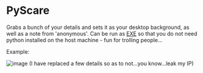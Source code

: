 # PyScare
Grabs a bunch of your details and sets it as your desktop background, as well as a note from 'anonymous'. Can be run as [EXE](https://github.com/MightySpaceman/PyScare/releases/latest) so that you do not need python installed on the host machine - fun for trolling people...

Example:

![image](https://user-images.githubusercontent.com/83145315/186889319-9f95a7d4-8625-4c89-b3c3-9642588a9757.png)
(I have replaced a few details so as to not...you know...leak my IP)

